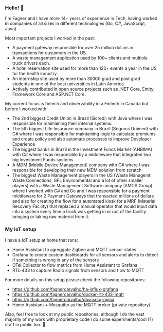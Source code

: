 ### Hello! 👋

I'm Fagner and I have more 14+ years of experience in Tech, having worked in companies of all sizes in different technologies (Go, C#, JavaScript, Java).

Most important projects I worked in the past:
- A payment gateway responsible for over 25 million dollars in transactions for customers in the US.
- A waste management application used by 100+ clients and multiple truck drivers each.
- A hotel reservation site used for more than 120+ events a year in the US for the health industry.
- An internship site used by more than 30000 grad and post grad students in one of the best universities in Latin America.
- Actively contributed in open source projects such as .NET Core, Entity Framework Core and ASP.NET Core.

My current focus is fintech and observability in a Fintech in Canada but before I worked with:
- The 2nd biggest Credit Union in Brazil (Sicredi) with Java where I was responsible for maintaining their internal systems.
- The 5th biggest Life Insurance company in Brazil (Seguros Unimed) with C# where I was responsible for maintaining logic to calculate premiums and create policy and also automate processes to improve Developer Experience
- The biggest banks in Brazil in the Investment Funds Market (ANBIMA) with C# where I was responsible by a middleware that integrated two big Investment Funds systems
- A MDM (Mobile Device Management) company with C# where I was responsible for developing their new MDM solution from scratch
- The biggest Waste Management players in the US (Waste Managemt, Waste Connections, GFL Environmental and a lot of other smaller players) with a Waste Management Software company (AMCS Group) where I worked with C# and Go and I was responsible for a payment middleware for 2 Payment Gateways that transacted millions of dollars and also for creating the flow for a automated kiosk for a MRF (Material Recovery Facility) that replaced a manual operator that would input data into a system every time a truck was getting in or out of the facility bringing or taking raw material from it.

### My IoT setup

I have a IoT setup at home that runs:
- Home Assistant to agreggate Zigbee and MQTT sensor states
- Grafana to create custom dashboards for all sensors and alerts to detect if something is wrong in any of the sensors
- OTel Collector to flow metrics from Home Assistant to Grafana
- RTL-433 to capture Radio signals from sensors and flow to MQTT

For more details on this setup please check the following repositories:
- https://github.com/fagnercarvalho/ha-influx-grafana
- https://github.com/fagnercarvalho/docker-rtl-433-mqtt
- https://github.com/fagnercarvalho/dnsmasq-nginx
- Home Assistant + Mosquitto as the MQTT broker (private repository)

Also, feel free to look at my public repositories, although I do the vast majority of my work with proprietary code I do some experiments/cool (?) stuff in public too. 🙂
